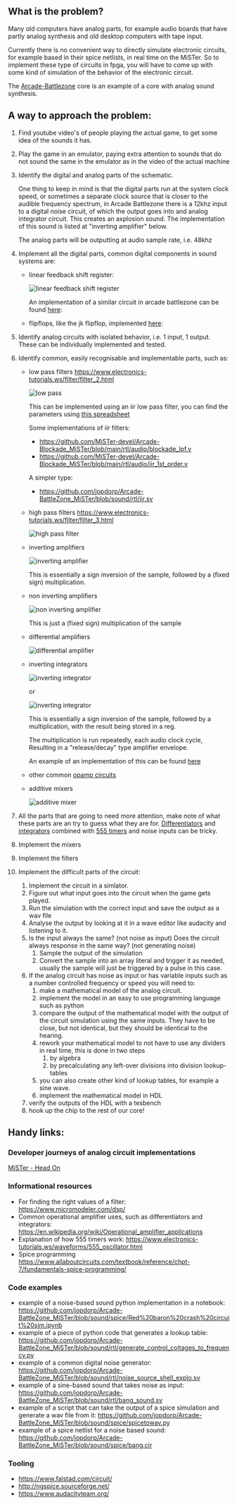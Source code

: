 ## What is the problem?
Many old computers have analog parts, for example audio boards that have partly analog synthesis and old desktop computers with tape input.

Currently there is no convenient way to directly simulate electronic circuits, for example based in their spice netlists, in real time on the MiSTer.
So to implement these type of circuits in fpga, you will have to come up with some kind of simulation of the behavior of the electronic circuit.

The [Arcade-Battlezone](https://github.com/jopdorp/Arcade-BattleZone_MiSTer) core is an example of a core with analog sound synthesis.

## A way to approach the problem:

1. Find youtube video's of people playing the actual game, to get some idea of the sounds it has.
1. Play the game in an emulator, paying extra attention to sounds that do not sound the same in the emulator as in the video of the actual machine
1. Identify the digital and analog parts of the schematic.

   One thing to keep in mind is that the digital parts run at the system clock speed, or sometimes a separate clock source that is closer to the audible frequency spectrum, in Arcade Battlezone there is a 12khz input to a digital noise circuit, of which the output goes into and analog integrator circuit. This creates an axplosion sound. The implementation of this sound is listed at "inverting amplifier" below.
   
   The analog parts will be outputting at audio sample rate, i.e. 48khz
1. Implement all the digital parts, common digital components in sound systems are:
   * linear feedback shift register:

     ![linear feedback shift register](https://user-images.githubusercontent.com/727070/160256936-d506f6cd-c655-470e-8221-d5c4e5e955c8.png)
     
     An implementation of a similar circuit in arcade battlezone can be found [here](https://github.com/jopdorp/Arcade-BattleZone_MiSTer/blob/sound/rtl/noise_shifters.sv):

   * flipflops, like the jk flipflop, implemented [here](https://github.com/jopdorp/Arcade-BattleZone_MiSTer/blob/sound/rtl/jk74109.sv):

1. Identify analog circuits with isolated behavior, i.e. 1 input, 1 output. These can be individually implemented and tested.
1. Identify common, easily recognisable and implementable parts, such as: 
   *  low pass filters https://www.electronics-tutorials.ws/filter/filter_2.html

      ![low pass](https://user-images.githubusercontent.com/16388068/159795426-ab956131-50dc-4b8c-b04e-aa196a921b15.png)

      This can be implemented using an iir low pass filter, you can find the parameters using [this spreadsheet](https://docs.google.com/spreadsheets/d/1Z2DNhAQyqkDpNVJuzYPk3ZeW4rChxN7fTKsLGvb2r7g/edit#gid=0)
      
      Some implementations of iir filters:

      * https://github.com/MiSTer-devel/Arcade-Blockade_MiSTer/blob/main/rtl/audio/blockade_lpf.v
      * https://github.com/MiSTer-devel/Arcade-Blockade_MiSTer/blob/main/rtl/audio/iir_1st_order.v
      
      A simpler type:

      * https://github.com/jopdorp/Arcade-BattleZone_MiSTer/blob/sound/rtl/iir.sv
   
   * high pass filters https://www.electronics-tutorials.ws/filter/filter_3.html

      ![high pass filter](https://user-images.githubusercontent.com/16388068/159795576-687173fe-48f2-4d6f-9d99-4427cb6990a9.png)

   * inverting amplifiers

      ![inverting amplifier](https://user-images.githubusercontent.com/16388068/159795639-017bde02-e853-46ef-9dc0-e620b08cca7a.png)

     This is essentially a sign inversion of the sample, followed by a (fixed sign) multiplication.

   * non inverting amplifiers

      ![non inverting amplifier](https://user-images.githubusercontent.com/16388068/159795687-ebcb695c-57e9-478d-832b-76ba4770f319.png)

     This is just a (fixed sign) multiplication of the sample

   * differential amplifiers

      ![differential amplifier](https://user-images.githubusercontent.com/16388068/159795727-654429fb-223d-4d0c-b81f-97e2dfd39ff5.png)

   * inverting integrators

      ![inverting integrator](https://user-images.githubusercontent.com/16388068/159795786-2c7e3908-bf68-49d8-bfa3-162923e3e858.png)

     or

      ![inverting integrator](https://user-images.githubusercontent.com/16388068/159795819-66f798bf-d787-40f0-bbbb-0f35170ef8c3.png)

     This is essentially a sign inversion of the sample, followed by a multiplication, with the result being stored in a reg.

     The multiplication is run repeatedly, each audio clock cycle, Resulting in a "release/decay" type amplifier envelope.
     
     An example of an implementation of this can be found [here](https://github.com/jopdorp/Arcade-BattleZone_MiSTer/blob/6606cbce7760c60fc06e613292f731f76ffb18ba/rtl/noise_sound.sv#L52) 

   * other common [opamp circuits](https://en.wikipedia.org/wiki/Operational_amplifier_applications)
   * additive mixers

     ![additive mixer](https://upload.wikimedia.org/wikipedia/en/thumb/5/5a/Passive_Mixer.jpg/250px-Passive_Mixer.jpg)


1. All the parts that are going to need more attention, make note of what these parts are an try to guess what they are for. [Differentiators](https://en.wikipedia.org/wiki/Operational_amplifier_applications#Inverting_differentiator) and [integrators](https://en.wikipedia.org/wiki/Operational_amplifier_applications#Inverting_integrator) combined with [555 timers](https://www.electronics-tutorials.ws/waveforms/555_oscillator.html)  and noise inputs can be tricky.
1. Implement the mixers
1. Implement the filters
1. Implement the difficult parts of the circuit:
   1. Implement the circuit in a simlator.
   1. Figure out what input goes into the circuit when the game gets played.
   1. Run the simulation with the correct input and save the output as a wav file
   1. Analyse the output by looking at it in a wave editor like audacity and listening to it.
   1. Is the input always the same? (not noise as input) Does the circuit always response in the same way? (not generating noise)
      1. Sample the output of the simulation
      1. Convert the sample into an array literal and trigger it as needed, usually the sample will just be triggered by a pulse in this case.
   1. If the analog circuit has noise as input or has variable inputs such as a number controlled frequency or speed you will need to:
      1. make a mathematical model of the analog circuit.
      1. implement the model in an easy to use programming language such as python
      1. compare the output of the mathematical model with the output of the circuit simulation using the same inputs. They have to be close, but not identical, but they should be identical to the hearing.
      1. rework your mathematical model to not have to use any dividers in real time, this is done in two steps 
         1. by algebra
         1. by precalculating any left-over divisions into division lookup-tables
      1. you can also create other kind of lookup tables, for example a sine wave.
      1. implement the mathematical model in HDL
    1. verify the outputs of the HDL with a tesbench
    1. hook up the chip to the rest of our core!


## Handy links:
### Developer journeys of analog circuit implementations
[MiSTer - Head On](https://github.com/MiSTer-devel/Main_MiSTer/wiki/Developer-journey:-Implementing-the-Head-On-sound-PCB)
### Informational resources
* For finding the right values of a filter: https://www.micromodeler.com/dsp/
* Common operational amplifier uses, such as differentiators and integrators: https://en.wikipedia.org/wiki/Operational_amplifier_applications
* Explanation of how 555 timers work: https://www.electronics-tutorials.ws/waveforms/555_oscillator.html
* Spice programming https://www.allaboutcircuits.com/textbook/reference/chpt-7/fundamentals-spice-programming/

### Code examples
* example of a noise-based sound python implementation in a notebook:
https://github.com/jopdorp/Arcade-BattleZone_MiSTer/blob/sound/spice/Red%20baron%20crash%20circuit%20sim.ipynb
* example of a piece of python code that generates a lookup table:
https://github.com/jopdorp/Arcade-BattleZone_MiSTer/blob/sound/rtl/generate_control_coltages_to_frequency.py
* example of a common digital noise generator:
https://github.com/jopdorp/Arcade-BattleZone_MiSTer/blob/sound/rtl/noise_source_shell_explo.sv
* example of a sine-based sound that takes noise as input:
https://github.com/jopdorp/Arcade-BattleZone_MiSTer/blob/sound/rtl/bang_sound.sv
* example of a script that can take the output of a spice simulation and generate a wav file from it:
https://github.com/jopdorp/Arcade-BattleZone_MiSTer/blob/sound/spice/spicetowav.py
* example of a spice netlist for a noise based sound:
https://github.com/jopdorp/Arcade-BattleZone_MiSTer/blob/sound/spice/bang.cir

### Tooling
* https://www.falstad.com/circuit/
* http://ngspice.sourceforge.net/
* https://www.audacityteam.org/